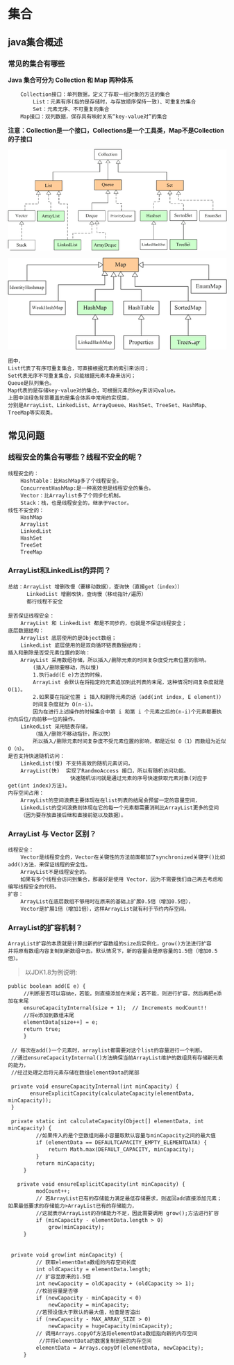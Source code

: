 # 集合
## java集合概述
### 常见的集合有哪些
**Java 集合可分为 Collection 和 Map 两种体系**
       
        Collection接口：单列数据，定义了存取一组对象的方法的集合
            List：元素有序(指的是存储时，与存放顺序保持一致)、可重复的集合
            Set：元素无序、不可重复的集合 
        Map接口：双列数据，保存具有映射关系“key-value对”的集合                    
**注意：Collection是一个接口，Collections是一个工具类，Map不是Collection的子接口**
               
![Collection接口](../../images/2f17a372.png) 

![Map接口](../../images/9d867309.png)

    图中，
    List代表了有序可重复集合，可直接根据元素的索引来访问；
    Set代表无序不可重复集合，只能根据元素本身来访问；
    Queue是队列集合。
    Map代表的是存储key-value对的集合，可根据元素的key来访问value。
    上图中淡绿色背景覆盖的是集合体系中常用的实现类，
    分别是ArrayList、LinkedList、ArrayQueue、HashSet、TreeSet、HashMap、TreeMap等实现类。

## 常见问题
### 线程安全的集合有哪些？线程不安全的呢？
    
    线程安全的：
        Hashtable：比HashMap多了个线程安全。
        ConcurrentHashMap:是一种高效但是线程安全的集合。
        Vector：比Arraylist多了个同步化机制。
        Stack：栈，也是线程安全的，继承于Vector。
    线性不安全的：
        HashMap
        Arraylist
        LinkedList
        HashSet
        TreeSet
        TreeMap    
### ArrayList和LinkedList的异同？
    总结：ArrayList 增删改慢（要移动数据），查询快（直接get（index））
          LinkedList 增删改快，查询慢（移动指针/遍历）
          都行线程不安全
          
    是否保证线程安全： 
        ArrayList 和 LinkedList 都是不同步的，也就是不保证线程安全；
    底层数据结构： 
        Arraylist 底层使用的是Object数组；
        LinkedList 底层使用的是双向循环链表数据结构；
    插入和删除是否受元素位置的影响： 
        ArrayList 采用数组存储，所以插入/删除元素的时间复杂度受元素位置的影响。 
            (插入/删除要移动，所以慢)
            1.执行add(E e)方法的时候， 
            ArrayList 会默认在将指定的元素追加到此列表的末尾，这种情况时间复杂度就是O(1)。
            2.如果要在指定位置 i 插入和删除元素的话（add(int index, E element)）
            时间复杂度就为 O(n-i)。
            因为在进行上述操作的时候集合中第 i 和第 i 个元素之后的(n-i)个元素都要执行向后位/向前移一位的操作。
        LinkedList 采用链表存储，
            （插入/删除不移动指针，所以快）
            所以插入/删除元素时间复杂度不受元素位置的影响，都是近似 O（1）而数组为近似 O（n）。
    是否支持快速随机访问： 
        LinkedList(慢) 不支持高效的随机元素访问，
        ArrayList(快)  实现了RandmoAccess 接口，所以有随机访问功能。
                        快速随机访问就是通过元素的序号快速获取元素对象(对应于get(int index)方法)。            
    内存空间占用： 
        ArrayList的空间浪费主要体现在在list列表的结尾会预留一定的容量空间，
        LinkedList的空间浪费则体现在它的每一个元素都需要消耗比ArrayList更多的空间
        （因为要存放直接后继和直接前驱以及数据）。
### ArrayList 与 Vector 区别？
    线程安全：
        Vector是线程安全的，Vector在关键性的方法前面都加了synchronized关键字()比如add()方法，来保证线程的安全性。
        ArrayList不是线程安全的。
        如果有多个线程会访问到集合，那最好是使用 Vector，因为不需要我们自己再去考虑和编写线程安全的代码。
    扩容：
        ArrayList在底层数组不够用时在原来的基础上扩展0.5倍（增加0.5倍），
        Vector是扩展1倍（增加1倍），这样ArrayList就有利于节约内存空间。
### ArrayList的扩容机制？
    ArrayList扩容的本质就是计算出新的扩容数组的size后实例化，grow()方法进行扩容
    并将原有数组内容复制到新数组中去。默认情况下，新的容量会是原容量的1.5倍（增加0.5倍）。
>以JDK1.8为例说明:


    public boolean add(E e) {
         //判断是否可以容纳e，若能，则直接添加在末尾；若不能，则进行扩容，然后再把e添加在末尾
         ensureCapacityInternal(size + 1);  // Increments modCount!!
         //将e添加到数组末尾
         elementData[size++] = e;
         return true;
         }
     
     // 每次在add()一个元素时，arraylist都需要对这个list的容量进行一个判断。
     //通过ensureCapacityInternal()方法确保当前ArrayList维护的数组具有存储新元素的能力，
     //经过处理之后将元素存储在数组elementData的尾部
     
     private void ensureCapacityInternal(int minCapacity) {
           ensureExplicitCapacity(calculateCapacity(elementData, minCapacity));
     }
     
     private static int calculateCapacity(Object[] elementData, int minCapacity) {
             //如果传入的是个空数组则最小容量取默认容量与minCapacity之间的最大值
             if (elementData == DEFAULTCAPACITY_EMPTY_ELEMENTDATA) {
                 return Math.max(DEFAULT_CAPACITY, minCapacity);
             }
             return minCapacity;
         }
         
       private void ensureExplicitCapacity(int minCapacity) {
             modCount++;
             // 若ArrayList已有的存储能力满足最低存储要求，则返回add直接添加元素；如果最低要求的存储能力>ArrayList已有的存储能力，
             //这就表示ArrayList的存储能力不足，因此需要调用 grow();方法进行扩容
             if (minCapacity - elementData.length > 0)
                 grow(minCapacity);
         }
     
     
     private void grow(int minCapacity) {
             // 获取elementData数组的内存空间长度
             int oldCapacity = elementData.length;
             // 扩容至原来的1.5倍
             int newCapacity = oldCapacity + (oldCapacity >> 1);
             //校验容量是否够
             if (newCapacity - minCapacity < 0)
                 newCapacity = minCapacity;
             //若预设值大于默认的最大值，检查是否溢出
             if (newCapacity - MAX_ARRAY_SIZE > 0)
                 newCapacity = hugeCapacity(minCapacity);
             // 调用Arrays.copyOf方法将elementData数组指向新的内存空间
              //并将elementData的数据复制到新的内存空间
             elementData = Arrays.copyOf(elementData, newCapacity);
         }
   
    